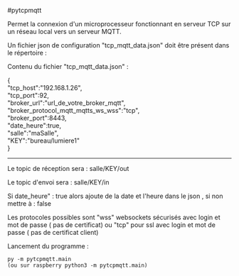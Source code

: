 #pytcpmqtt

Permet la connexion d'un microprocesseur fonctionnant en serveur TCP sur un réseau local vers un serveur MQTT.

Un fichier json de configuration "tcp_mqtt_data.json" doit être présent dans le répertoire :

Contenu du fichier "tcp_mqtt_data.json" :

{<br />
  "tcp_host":"192.168.1.26",<br />
  "tcp_port":92,<br />
  "broker_url":"url_de_votre_broker_mqtt",<br />
  "broker_protocol_mqtt_mqtts_ws_wss":"tcp",<br />
  "broker_port":8443,<br />
  "date_heure":true,<br />
  "salle":"maSalle",<br />
  "KEY":"bureau/lumiere1"<br />
}<br />

-----------

Le topic de réception sera : salle/KEY/out

Le topic d'envoi sera : salle/KEY/in

Si date_heure" : true alors ajoute de la date et l'heure dans le json , si non mettre à : false 

Les protocoles possibles sont "wss" websockets sécurisés avec login et mot de passe ( pas de certificat)
ou "tcp" pour ssl avec login et mot de passe ( pas de certificat client) 

Lancement du programme :

	py -m pytcpmqtt.main 
	(ou sur raspberry python3 -m pytcpmqtt.main)



